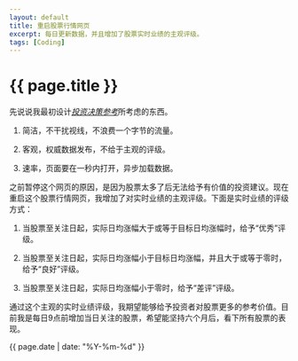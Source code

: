 ```yaml
---
layout: default
title: 重启股票行情网页
excerpt: 每日更新数据，并且增加了股票实时业绩的主观评级。
tags: [Coding]
---
```

{{ page.title }}
================

先说说我最初设计[*投资决策参考*](http://cfishacker.com/stock/)所考虑的东西。

1. 简洁，不干扰视线，不浪费一个字节的流量。

2. 客观，权威数据发布，不给于主观的评级。

3. 速率，页面要在一秒内打开，异步加载数据。

之前暂停这个网页的原因，是因为股票太多了后无法给予有价值的投资建议。现在重启这个股票行情网页，我增加了对实时业绩的主观评级。下面是实时业绩的评级方式：

1. 当股票至关注日起，实际日均涨幅大于或等于目标日均涨幅时，给予“优秀”评级。

2. 当股票至关注日起，实际日均涨幅小于目标日均涨幅，并且大于或等于零时，给予“良好”评级。

3. 当股票至关注日起，实际日均涨幅小于零时，给予“差评”评级。

通过这个主观的实时业绩评级，我期望能够给予投资者对股票更多的参考价值。目前我是每日9点前增加当日关注的股票，希望能坚持六个月后，看下所有股票的表现。

{{ page.date | date: "%Y-%m-%d" }}
